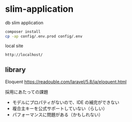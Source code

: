 # slim-application

db slim application

```bash
composer install
cp -ap config/.env.prod config/.env
```

local site

`http://localhost/`

## library

Eloquent
https://readouble.com/laravel/5.8/ja/eloquent.html

採用にあたっての課題

* モデルにプロパティがないので、IDE の補完ができない
* 複合主キーを公式サポートしていない（らしい）
* パフォーマンスに問題がある（かもしれない）